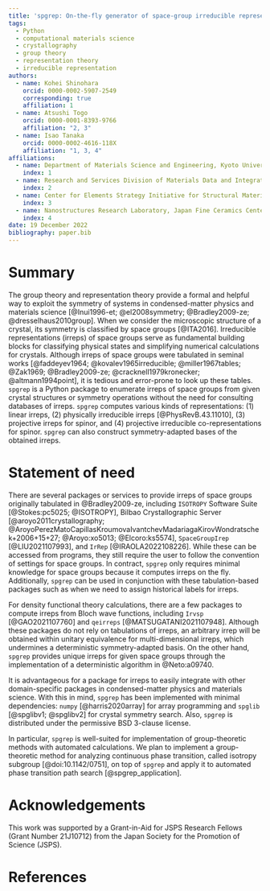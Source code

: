 ```yaml
---
title: 'spgrep: On-the-fly generator of space-group irreducible representations'
tags:
  - Python
  - computational materials science
  - crystallography
  - group theory
  - representation theory
  - irreducible representation
authors:
  - name: Kohei Shinohara
    orcid: 0000-0002-5907-2549
    corresponding: true
    affiliation: 1
  - name: Atsushi Togo
    orcid: 0000-0001-8393-9766
    affiliation: "2, 3"
  - name: Isao Tanaka
    orcid: 0000-0002-4616-118X
    affiliation: "1, 3, 4"
affiliations:
  - name: Department of Materials Science and Engineering, Kyoto University, Sakyo, Kyoto, Japan
    index: 1
  - name: Research and Services Division of Materials Data and Integrated System, National Institute for Materials Science, Tsukuba, Ibaraki, Japan
    index: 2
  - name: Center for Elements Strategy Initiative for Structural Materials, Kyoto University, Sakyo, Kyoto, Japan
    index: 3
  - name: Nanostructures Research Laboratory, Japan Fine Ceramics Center, Nagoya, Japan
    index: 4
date: 19 December 2022
bibliography: paper.bib
---
```


# Summary
<!-- A summary describing the high-level functionality and purpose of the software for a diverse, non-specialist audience. -->

The group theory and representation theory provide a formal and helpful way to exploit the symmetry of systems in condensed-matter physics and materials science [@Inui1996-et; @el2008symmetry; @Bradley2009-ze; @dresselhaus2010group].
When we consider the microscopic structure of a crystal, its symmetry is classified by space groups [@ITA2016].
Irreducible representations (irreps) of space groups serve as fundamental building blocks for classifying physical states and simplifying numerical calculations for crystals.
Although irreps of space groups were tabulated in seminal works [@faddeyev1964; @kovalev1965irreducible; @miller1967tables; @Zak1969; @Bradley2009-ze; @cracknell1979kronecker; @altmann1994point], it is tedious and error-prone to look up these tables.
`spgrep` is a Python package to enumerate irreps of space groups from given crystal structures or symmetry operations without the need for consulting databases of irreps.
`spgrep` computes various kinds of representations: (1) linear irreps, (2) physically irreducible irreps [@PhysRevB.43.11010], (3) projective irreps for spinor, and (4) projective irreducible co-representations for spinor.
`spgrep` can also construct symmetry-adapted bases of the obtained irreps.

<!--
- Enumerate irreps of crystallographic point groups as well
-->

# Statement of need
<!-- A Statement of need section that clearly illustrates the research purpose of the software and places it in the context of related work. -->

<!-- Related packages tabulating irreps in BC -->
There are several packages or services to provide irreps of space groups originally tabulated in @Bradley2009-ze, including `ISOTROPY` Software Suite [@Stokes:pc5025; @ISOTROPY], Bilbao Crystallographic Server [@aroyo2011crystallography; @AroyoPerezMatoCapillasKroumovaIvantchevMadariagaKirovWondratschek+2006+15+27; @Aroyo:xo5013; @Elcoro:ks5574], `SpaceGroupIrep` [@LIU2021107993], and `IrRep` [@IRAOLA2022108226].
While these can be accessed from programs, they still require the user to follow the convention of settings for space groups.
In contract, `spgrep` only requires minimal knowledge for space groups because it computes irreps on the fly.
Additionally, `spgrep` can be used in conjunction with these tabulation-based packages such as when we need to assign historical labels for irreps.

<!-- Related packages computing characters from eigenvectors -->
For density functional theory calculations, there are a few packages to compute irreps from Bloch wave functions, including `Irvsp` [@GAO2021107760] and `qeirreps` [@MATSUGATANI2021107948].
Although these packages do not rely on tabulations of irreps, an arbitrary irrep will be obtained within unitary equivalence for multi-dimensional irreps, which undermines a deterministic symmetry-adapted basis.
On the other hand, `spgrep` provides unique irreps for given space groups through the implementation of a deterministic algorithm in @Neto:a09740.

<!--
Intertwiner on the fly [@THOMAS201776; @doi:10.1137/090779966]
-->

<!-- Minimal dependency and permissive license -->
It is advantageous for a package for irreps to easily integrate with other domain-specific packages in condensed-matter physics and materials science.
With this in mind, `spgrep` has been implemented with minimal dependencies: `numpy` [@harris2020array] for array programming and `spglib` [@spglibv1; @spglibv2] for crystal symmetry search.
Also, `spgrep` is distributed under the permissive BSD 3-clause license.

<!-- Mention (if applicable) a representative set of past or ongoing research projects using the software and recent scholarly publications enabled by it. -->
In particular, `spgrep` is well-suited for implementation of group-theoretic methods with automated calculations.
We plan to implement a group-theoretic method for analyzing continuous phase transition, called isotropy subgroup [@doi:10.1142/0751], on top of `spgrep` and apply it to automated phase transition path search [@spgrep_application].

# Acknowledgements
<!-- Acknowledgement of any financial support. -->

This work was supported by a Grant-in-Aid for JSPS Research Fellows (Grant Number 21J10712) from the Japan Society for the Promotion of Science (JSPS).

# References
<!-- A list of key references, including to other software addressing related needs. Note that the references should include full names of venues, e.g., journals and conferences, not abbreviations only understood in the context of a specific discipline. -->
